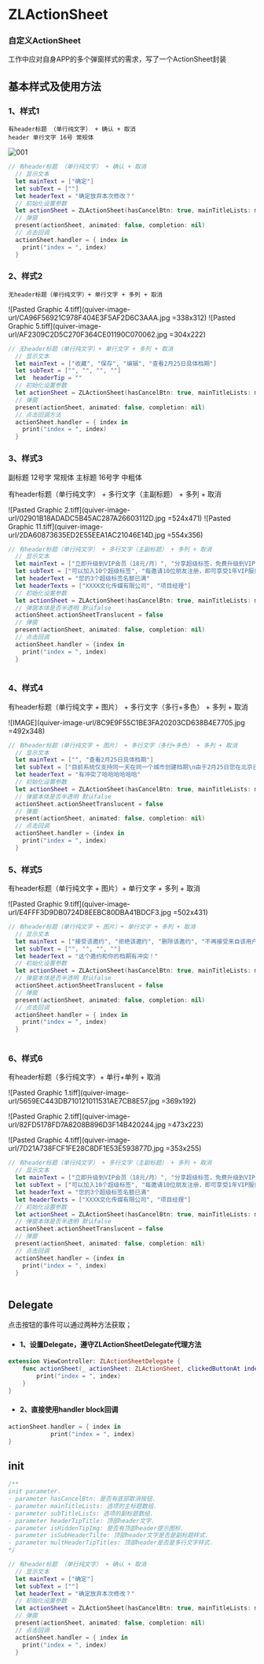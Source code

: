 
# ZLActionSheet

### 自定义ActionSheet
工作中应对自身APP的多个弹窗样式的需求，写了一个ActionSheet封装

## 基本样式及使用方法

### 1、样式1
    有header标题 （单行纯文字） + 确认 + 取消
    header 单行文字 16号 常规体
    
![001](https://github.com/qiu1993/ZLActionSheet/blob/master/image/001.jpg)


``` swift 
// 有header标题 （单行纯文字） + 确认 + 取消
  // 显示文本
  let mainText = ["确定"]
  let subText = [""]
  let headerText = "确定放弃本次修改？"
  // 初始化设置参数
  let actionSheet = ZLActionSheet(hasCancelBtn: true, mainTitleLists: mainText, subTitleLists: subText, headerTipTitle: headerText, isHiddenTipImg: true, isSubHeaderTilte: true, multHeaderTipTitles: nil)
  // 弹窗
  present(actionSheet, animated: false, completion: nil)
  // 点击回调
  actionSheet.handler = { index in
    print("index = ", index)
  }
```

### 2、样式2
    无header标题（单行纯文字）+ 单行文字 + 多列 + 取消
![Pasted Graphic 4.tiff](quiver-image-url/CA96F56921C978F404E3F5AF2D6C3AAA.jpg =338x312)
![Pasted Graphic 5.tiff](quiver-image-url/AF2309C2D5C270F364CE01190C070062.jpg =304x222)

``` swift
// 无header标题（单行纯文字）+ 单行文字 + 多列 + 取消
  // 显示文本
  let mainText = ["收藏", "保存", "编辑", "查看2月25日具体档期"]
  let subText = ["", "", "", ""]
  let  headerTip = ""
  // 初始化设置参数
  let actionSheet = ZLActionSheet(hasCancelBtn: true, mainTitleLists: mainText, subTitleLists: subText, headerTipTitle: headerTip, isHiddenTipImg: true, multHeaderTipTitles: nil)
  // 弹窗
  present(actionSheet, animated: false, completion: nil)
  // 点击回调方法
  actionSheet.handler = { index in
    print("index = ", index)
  }
```
### 3、样式3

副标题 12号字 常规体
主标题 16号字 中粗体

有header标题（单行纯文字） + 多行文字（主副标题） + 多列 + 取消

![Pasted Graphic 2.tiff](quiver-image-url/02901B18ADADC5B45AC287A26603112D.jpg =524x471)
![Pasted Graphic 11.tiff](quiver-image-url/2DA60873635ED2E55EEA1AC21046E14D.jpg =554x356)

``` swift
// 有header标题（单行纯文字） + 多行文字（主副标题） + 多列 + 取消
  // 显示文本
  let mainText = ["立即升级到VIP会员（18元/月）", "分享超级标签，免费升级到VIP会员", "编辑"]
  let subText = ["可以加入10个超级标签", "每邀请10位朋友注册，即可享受1年VIP服务", ""]
  let headerText = "您的3个超级标签名额已满"
  let headerTexts = ["XXXX文化传媒有限公司", "项目经理"]
  // 初始化设置参数
  let actionSheet = ZLActionSheet(hasCancelBtn: true, mainTitleLists: mainText, subTitleLists: subText, headerTipTitle: headerText, multHeaderTipTitles: headerTexts)
  // 弹窗本体是否半透明 默认false
  actionSheet.actionSheetTranslucent = false
  // 弹窗
  present(actionSheet, animated: false, completion: nil)
  // 点击回调
  actionSheet.handler = {index in
    print("index = ", index)
  }
  
```
### 4、样式4
有header标题（单行纯文字 + 图片） + 多行文字（多行+多色） + 多列 + 取消

![IMAGE](quiver-image-url/8C9E9F55C1BE3FA20203CD638B4E7705.jpg =492x348)

``` swift
// 有header标题（单行纯文字 + 图片） + 多行文字（多行+多色） + 多列 + 取消
  // 显示文本
  let mainText = ["", "查看2月25日具体档期"]
  let subText = ["目前系统仅支持同一天在同一个城市创建档期\n由于2月25日您在北京已经创建档期\n故您无法创建本次档期", ""]
  let headerText = "有冲突了哈哈哈哈哈哈"
  // 初始化设置参数
  let actionSheet = ZLActionSheet(hasCancelBtn: true, mainTitleLists: mainText, subTitleLists: subText, headerTipTitle: headerText, isHiddenTipImg: false, multHeaderTipTitles: nil)
  // 弹窗本体是否半透明 默认false
  actionSheet.actionSheetTranslucent = false
  // 弹窗
  present(actionSheet, animated: false, completion: nil)
  // 点击回调
  actionSheet.handler = {index in
    print("index = ", index)
  }
```
### 5、样式5
有header标题（单行纯文字 + 图片）+ 单行文字 + 多列 + 取消

![Pasted Graphic 9.tiff](quiver-image-url/E4FFF3D9DB0724D8EEBC80DBA41BDCF3.jpg =502x431)

``` swift
// 有header标题（单行纯文字 + 图片）+ 单行文字 + 多列 + 取消
  // 显示文本
  let mainText = ["接受该邀约", "拒绝该邀约", "删除该邀约", "不再接受来自该用户的邀约"]
  let subText = ["", "", "", ""]
  let headerText = "这个邀约和你的档期有冲突！"
  // 初始化设置参数
  let actionSheet = ZLActionSheet(hasCancelBtn: true, mainTitleLists: mainText, subTitleLists: subText, headerTipTitle: headerText, isHiddenTipImg: true, multHeaderTipTitles: nil)
  // 弹窗本体是否半透明 默认false
  actionSheet.actionSheetTranslucent = false
  // 弹窗
  present(actionSheet, animated: false, completion: nil)
  // 点击回调
  actionSheet.handler = { index in
    print("index = ", index)
  }
  
```
### 6、样式6
有header标题（多行纯文字）+ 单行+单列 + 取消

![Pasted Graphic 1.tiff](quiver-image-url/5659EC443DB710121011531AE7CB8E57.jpg =369x192)

![Pasted Graphic 2.tiff](quiver-image-url/82FD5178FD7A8208B896D3F14B420244.jpg =473x223)

![Pasted Graphic 4.tiff](quiver-image-url/7D21A738FCF1FE28C8DF1E53E593877D.jpg =353x255)


``` swift
// 有header标题（单行纯文字） + 多行文字（主副标题） + 多列 + 取消
  // 显示文本
  let mainText = ["立即升级到VIP会员（18元/月）", "分享超级标签，免费升级到VIP会员", "编辑"]
  let subText = ["可以加入10个超级标签", "每邀请10位朋友注册，即可享受1年VIP服务", ""]
  let headerText = "您的3个超级标签名额已满"
  let headerTexts = ["XXXX文化传媒有限公司", "项目经理"]
  // 初始化设置参数
  let actionSheet = ZLActionSheet(hasCancelBtn: true, mainTitleLists: mainText, subTitleLists: subText, headerTipTitle: headerText, multHeaderTipTitles: headerTexts)
  // 弹窗本体是否半透明 默认false
  actionSheet.actionSheetTranslucent = false
  // 弹窗
  present(actionSheet, animated: false, completion: nil)
  // 点击回调
  actionSheet.handler = {index in
    print("index = ", index)
  }
  
```

## Delegate 
点击按钮的事件可以通过两种方法获取；

* #### 1、设置Delegate，遵守ZLActionSheetDelegate代理方法

``` swift
extension ViewController: ZLActionSheetDelegate {
    func actionSheet(_ actionSheet: ZLActionSheet, clickedButtonAt index: Int) {
        print("index = ", index)
    }
}
```
* #### 2、直接使用handler block回调

``` swift
actionSheet.handler = { index in
            print("index = ", index)
}
```
## init

``` swift
/** 
init parameter. 
- parameter hasCancelBtn: 是否有底部取消按钮. 
- parameter mainTitleLists: 选项的主标题数组. 
- parameter subTitleLists: 选项的副标题数组. 
- parameter headerTipTitle: 顶部header文字. 
- parameter isHiddenTipImg: 是否有顶部header提示图标. 
- parameter isSubHeaderTilte: 顶部header文字是否是副标题样式.
- parameter multHeaderTipTitles: 顶部header是否是多行文字样式.
*/ 

// 有header标题 （单行纯文字） + 确认 + 取消
  // 显示文本
  let mainText = ["确定"]
  let subText = [""]
  let headerText = "确定放弃本次修改？"
  // 初始化设置参数
  let actionSheet = ZLActionSheet(hasCancelBtn: true, mainTitleLists: mainText, subTitleLists: subText, headerTipTitle: headerText, isHiddenTipImg: true, isSubHeaderTilte: true, multHeaderTipTitles: nil)
  // 弹窗
  present(actionSheet, animated: false, completion: nil)
  // 点击回调
  actionSheet.handler = { index in
    print("index = ", index)
  }
```
